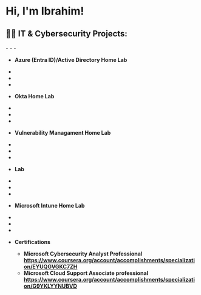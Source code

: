 <h1>Hi, I'm Ibrahim!   
<h2>👨‍💻 IT & Cybersecurity Projects:</h2>
-
-
-

- <b> Azure (Entra ID)/Active Directory Home Lab </b>
-
-
-
    
- <b> Okta Home Lab </b>
-
-
-

- <b> Vulnerability Managament Home Lab <b>
-
-
-
  
- <b> Lab </b>
-
-
-
   
- <b> Microsoft Intune Home Lab </b>
-
-
-

- <b> Certifications </b>
  - Microsoft Cybersecurity Analyst Professional  https://www.coursera.org/account/accomplishments/specialization/EYUQGVGKC7ZH
  - Microsoft Cloud Support Associate professional  https://www.coursera.org/account/accomplishments/specialization/G9YKLYYNUBVD


